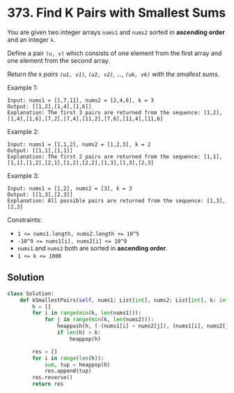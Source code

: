 # 373. Find K Pairs with Smallest Sums

You are given two integer arrays `nums1` and `nums2` sorted in **ascending order** and an integer `k`.

Define a pair `(u, v)` which consists of one element from the first array and one element from the second array.

Return _the `k` pairs `(u1, v1)`, `(u2, v2)`, ..., `(uk, vk)` with the smallest sums_.

Example 1:

```
Input: nums1 = [1,7,11], nums2 = [2,4,6], k = 3
Output: [[1,2],[1,4],[1,6]]
Explanation: The first 3 pairs are returned from the sequence: [1,2],[1,4],[1,6],[7,2],[7,4],[11,2],[7,6],[11,4],[11,6]
```

Example 2:

```
Input: nums1 = [1,1,2], nums2 = [1,2,3], k = 2
Output: [[1,1],[1,1]]
Explanation: The first 2 pairs are returned from the sequence: [1,1],[1,1],[1,2],[2,1],[1,2],[2,2],[1,3],[1,3],[2,3]
```

Example 3:

```
Input: nums1 = [1,2], nums2 = [3], k = 3
Output: [[1,3],[2,3]]
Explanation: All possible pairs are returned from the sequence: [1,3],[2,3]
```

Constraints:

-   `1 <= nums1.length, nums2.length <= 10^5`
-   `-10^9 <= nums1[i], nums2[i] <= 10^9`
-   `nums1` and `nums2` both are sorted in **ascending order**.
-   `1 <= k <= 1000`

## Solution

```python
class Solution:
    def kSmallestPairs(self, nums1: List[int], nums2: List[int], k: int) -> List[List[int]]:
        h = []
        for i in range(min(k, len(nums1))):
            for j in range(min(k, len(nums2))):
                heappush(h, (-(nums1[i] + nums2[j]), (nums1[i], nums2[j])))
                if len(h) > k:
                    heappop(h)

        res = []
        for i in range(len(h)):
            sum, tup = heappop(h)
            res.append(tup)
        res.reverse()
        return res
```
